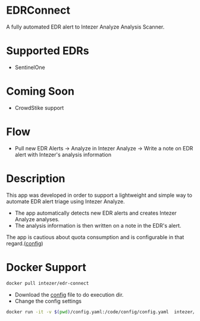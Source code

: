 # EDRConnect
A fully automated EDR alert to Intezer Analyze Analysis Scanner.

# Supported EDRs
* SentinelOne

# Coming Soon
* CrowdStike support

# Flow
* Pull new EDR Alerts -> Analyze in Intezer Analyze -> Write a note on EDR alert with Intezer's analysis information

# Description
This app was developed in order to support a lightweight and simple way to automate EDR alert triage using Intezer Analyze.

* The app automatically detects new EDR alerts and creates Intezer Analyze analyses.
* The analysis information is then written on a note in the EDR's alert.

The app is cautious about quota consumption and is configurable in that regard.([config](config.yaml#L7))



# Docker Support
```bash
docker pull intezer/edr-connect
```
* Download the [config](config.yaml) file to do execution dir.
* Change the config settings 

```bash
docker run -it -v $(pwd)/config.yaml:/code/config/config.yaml  intezer/edr-connect 
```


